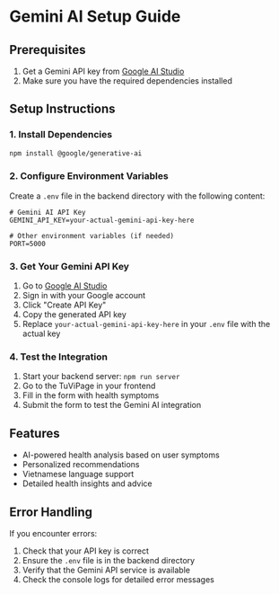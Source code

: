 # Gemini AI Setup Guide

## Prerequisites
1. Get a Gemini API key from [Google AI Studio](https://makersuite.google.com/app/apikey)
2. Make sure you have the required dependencies installed

## Setup Instructions

### 1. Install Dependencies
```bash
npm install @google/generative-ai
```

### 2. Configure Environment Variables
Create a `.env` file in the backend directory with the following content:

```env
# Gemini AI API Key
GEMINI_API_KEY=your-actual-gemini-api-key-here

# Other environment variables (if needed)
PORT=5000
```

### 3. Get Your Gemini API Key
1. Go to [Google AI Studio](https://makersuite.google.com/app/apikey)
2. Sign in with your Google account
3. Click "Create API Key"
4. Copy the generated API key
5. Replace `your-actual-gemini-api-key-here` in your `.env` file with the actual key

### 4. Test the Integration
1. Start your backend server: `npm run server`
2. Go to the TuViPage in your frontend
3. Fill in the form with health symptoms
4. Submit the form to test the Gemini AI integration

## Features
- AI-powered health analysis based on user symptoms
- Personalized recommendations
- Vietnamese language support
- Detailed health insights and advice

## Error Handling
If you encounter errors:
1. Check that your API key is correct
2. Ensure the `.env` file is in the backend directory
3. Verify that the Gemini API service is available
4. Check the console logs for detailed error messages 